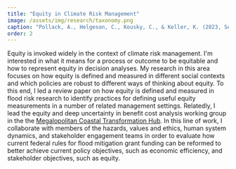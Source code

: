```yaml
---
title: "Equity in Climate Risk Management"
image: /assets/img/research/taxonomy.png
caption: "Pollack, A., Helgeson, C., Kousky, C., & Keller, K. (2023, September). Transparency on underlying values is needed for useful equity measurements. OSF Preprints. DOI: https://doi.org/10.31219/osf.io/kvyxr."
order: 2
---
```


Equity is invoked widely in the context of climate risk management. I'm interested in what it means for a process or outcome to be equitable and how to represent equity in decision analyses. My research in this area focuses on how equity is defined and measured in different social contexts and which policies are robust to different ways of thinking about equity. To this end, I led a review paper on how equity is defined and measured in flood risk research to identify practices for defining useful equity measurements in a number of related management settings. Relatedly, I lead the equity and deep uncertainty in benefit cost analysis working group in the the [Megalopolitan Coastal Transformation Hub](https://coastalhub.org/focus-areas/). In this line of work, I collaborate with members of the hazards, values and ethics, human system dynamics, and stakeholder engagement teams in order to evaluate how current federal rules for flood mitigation grant funding can be reformed to better achieve current policy objectives, such as economic efficiency, and stakeholder objectives, such as equity. 